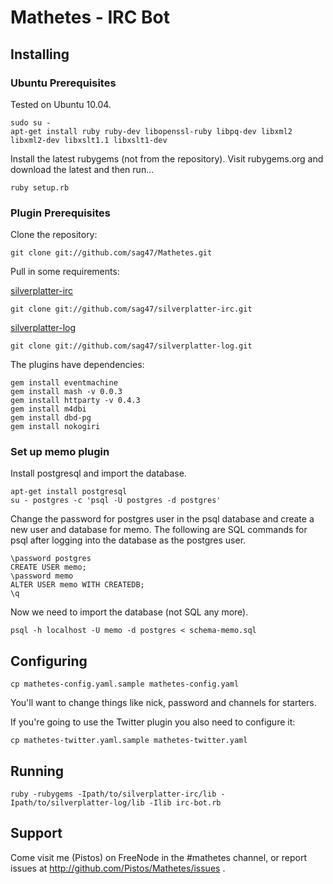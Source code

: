 # Mathetes - IRC Bot

## Installing

### Ubuntu Prerequisites

Tested on Ubuntu 10.04.

    sudo su -
    apt-get install ruby ruby-dev libopenssl-ruby libpq-dev libxml2 libxml2-dev libxslt1.1 libxslt1-dev 

Install the latest rubygems (not from the repository).  Visit rubygems.org and download the latest and then run...

    ruby setup.rb

### Plugin Prerequisites

Clone the repository:

    git clone git://github.com/sag47/Mathetes.git

Pull in some requirements:

[silverplatter-irc](http://github.com/apeiros/silverplatter-irc)

    git clone git://github.com/sag47/silverplatter-irc.git

[silverplatter-log](git://github.com/apeiros/silverplatter-irc.git)

    git clone git://github.com/sag47/silverplatter-log.git

The plugins have dependencies:

    gem install eventmachine
    gem install mash -v 0.0.3
    gem install httparty -v 0.4.3
    gem install m4dbi
    gem install dbd-pg
    gem install nokogiri

### Set up memo plugin

Install postgresql and import the database.

    apt-get install postgresql
    su - postgres -c 'psql -U postgres -d postgres'

Change the password for postgres user in the psql database and create a new user and database for memo.  The following are SQL commands for psql after logging into the database as the postgres user.

    \password postgres
    CREATE USER memo;
    \password memo
    ALTER USER memo WITH CREATEDB;
    \q

Now we need to import the database (not SQL any more).

    psql -h localhost -U memo -d postgres < schema-memo.sql

## Configuring

    cp mathetes-config.yaml.sample mathetes-config.yaml

You'll want to change things like nick, password and channels for starters.

If you're going to use the Twitter plugin you also need to configure it:

    cp mathetes-twitter.yaml.sample mathetes-twitter.yaml

## Running

    ruby -rubygems -Ipath/to/silverplatter-irc/lib -Ipath/to/silverplatter-log/lib -Ilib irc-bot.rb

## Support

Come visit me (Pistos) on FreeNode in the #mathetes channel, or report issues at
http://github.com/Pistos/Mathetes/issues .
